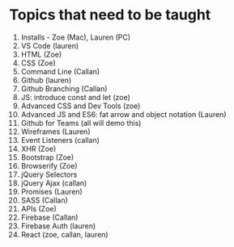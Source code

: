 # Topics that need to be taught

1. Installs - Zoe (Mac), Lauren (PC)
1. VS Code (lauren)
1. HTML (Zoe)
1. CSS (Zoe)
1. Command Line (Callan)
1. Github (lauren)
1. Github Branching (Callan)
1. JS: introduce const and let (zoe)
1. Advanced CSS and Dev Tools (zoe)
1. Advanced JS and ES6: fat arrow and object notation (Lauren)
1. Github for Teams (all will demo this)
1. Wireframes (Lauren)
1. Event Listeners (callan)
1. XHR (Zoe)
1. Bootstrap (Zoe)
1. Browserify (Zoe)
1. jQuery Selectors
1. jQuery Ajax (callan)
1. Promises (Lauren)
1. SASS (Callan)
1. APIs (Zoe)
1. Firebase (Callan)
1. Firebase Auth (lauren)
1. React (zoe, callan, lauren)
